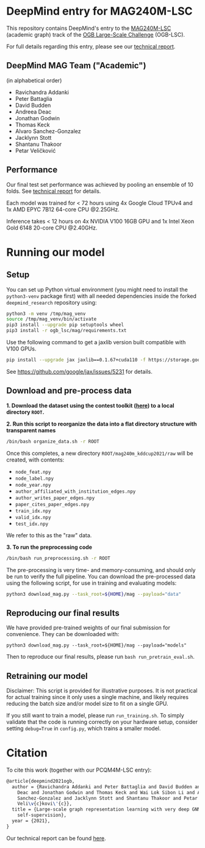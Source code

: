 # DeepMind entry for MAG240M-LSC

This repository contains DeepMind's entry to the [MAG240M-LSC](https://ogb.stanford.edu/kddcup2021/mag240m/) (academic graph) track of the
[OGB Large-Scale Challenge](https://ogb.stanford.edu/kddcup2021/) (OGB-LSC).

For full details regarding this entry, please see our [technical report](https://storage.googleapis.com/deepmind-ogb-lsc/reports/OGB_LSC_Tech_Report.pdf).

## DeepMind MAG Team ("Academic")

(in alphabetical order)

- Ravichandra Addanki
- Peter Battaglia
- David Budden
- Andreea Deac
- Jonathan Godwin
- Thomas Keck
- Alvaro Sanchez-Gonzalez
- Jacklynn Stott
- Shantanu Thakoor
- Petar Veličković

## Performance

Our final test set performance was achieved by pooling an ensemble of 10 folds.
See [technical report](https://storage.googleapis.com/deepmind-ogb-lsc/reports/OGB_LSC_Tech_Report.pdf) for details.

Each model was trained for < 72 hours using 4x Google Cloud TPUv4 and 1x AMD
EPYC 7B12 64-core CPU @2.25GHz.

Inference takes < 12 hours on 4x NVIDIA V100 16GB GPU and 1x Intel Xeon Gold
6148 20-core CPU @2.40GHz.

# Running our model

## Setup

You can set up Python virtual environment (you might need to install the
`python3-venv` package first) with all needed dependencies inside the forked
`deepmind_research` repository using:

```bash
python3 -m venv /tmp/mag_venv
source /tmp/mag_venv/bin/activate
pip3 install --upgrade pip setuptools wheel
pip3 install -r ogb_lsc/mag/requirements.txt
```

Use the following command to get a jaxlib version built compatible with V100 GPUs.
```bash
pip install --upgrade jax jaxlib==0.1.67+cuda110 -f https://storage.googleapis.com/jax-releases/jax_releases.html
```
See https://github.com/google/jax/issues/5231 for details.


## Download and pre-process data


**1. Download the dataset using the contest toolkit ([here](https://ogb.stanford.edu/kddcup2021/mag240m/#dataset)) to a local directory
`ROOT`.**

**2. Run this script to reorganize the data into a flat directory structure with
transparent names**

```bash
/bin/bash organize_data.sh -r ROOT
```

Once this completes, a new directory `ROOT/mag240m_kddcup2021/raw` will be
created, with contents:

- `node_feat.npy`
- `node_label.npy`
- `node_year.npy`
- `author_affiliated_with_institution_edges.npy`
- `author_writes_paper_edges.npy`
- `paper_cites_paper_edges.npy`
- `train_idx.npy`
- `valid_idx.npy`
- `test_idx.npy`

We refer to this as the "raw" data.

**3. To run the preprocessing code**
```bash
/bin/bash run_preprocessing.sh -r ROOT
```

The pre-processing is very time- and memory-consuming, and should only be run
to verify the full pipeline. You can download the pre-processed data using the
following script, for use in training and evaluating models:

```bash
python3 download_mag.py --task_root=${HOME}/mag --payload="data"
```


## Reproducing our final results

We have provided pre-trained weights of our final submission for convenience.
They can be downloaded with:
```
python3 download_mag.py --task_root=${HOME}/mag --payload="models"
```
Then to reproduce our final results, please run `bash run_pretrain_eval.sh`.


## Retraining our model

Disclaimer: This script is provided for illustrative purposes. It is not
practical for actual training since it only uses a single machine, and likely
requires reducing the batch size and/or model size to fit on a single GPU.

If you still want to train a model, please run `run_training.sh`. To simply
validate that the code is running correctly on your hardware setup, consider
setting `debug=True` in `config.py`, which trains a smaller model.


# Citation

To cite this work (together with our PCQM4M-LSC entry):

```latex
@article{deepmind2021ogb,
  author = {Ravichandra Addanki and Peter Battaglia and David Budden and Andreea
    Deac and Jonathan Godwin and Thomas Keck and Wai Lok Sibon Li and Alvaro
    Sanchez-Gonzalez and Jacklynn Stott and Shantanu Thakoor and Petar
    Veli\v{c}kovi\'{c}},
  title = {Large-scale graph representation learning with very deep GNNs and
    self-supervision},
  year = {2021},
}
```

Our technical report can be found [here](https://storage.googleapis.com/deepmind-ogb-lsc/reports/OGB_LSC_Tech_Report.pdf).

